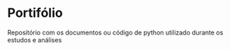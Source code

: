 # Portifólio

Repositório com os documentos ou código de python utilizado durante os estudos e análises
